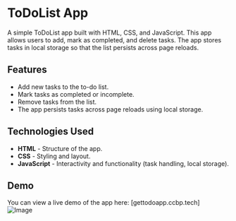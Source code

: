 # ToDoList App

A simple ToDoList app built with HTML, CSS, and JavaScript. This app allows users to add, mark as completed, and delete tasks. The app stores tasks in local storage so that the list persists across page reloads.

## Features

- Add new tasks to the to-do list.
- Mark tasks as completed or incomplete.
- Remove tasks from the list.
- The app persists tasks across page reloads using local storage.

## Technologies Used

- **HTML** - Structure of the app.
- **CSS** - Styling and layout.
- **JavaScript** - Interactivity and functionality (task handling, local storage).

## Demo

You can view a live demo of the app here: [gettodoapp.ccbp.tech] <br>
![Image](https://github.com/user-attachments/assets/019e5291-1874-4f2a-8d7e-9e23f206e66d)
